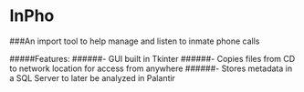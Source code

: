 InPho
=====

###An import tool to help manage and listen to inmate phone calls 


#####Features:
######- GUI built in Tkinter
######- Copies files from CD to network location for access from anywhere
######- Stores metadata in a SQL Server to later be analyzed in Palantir
